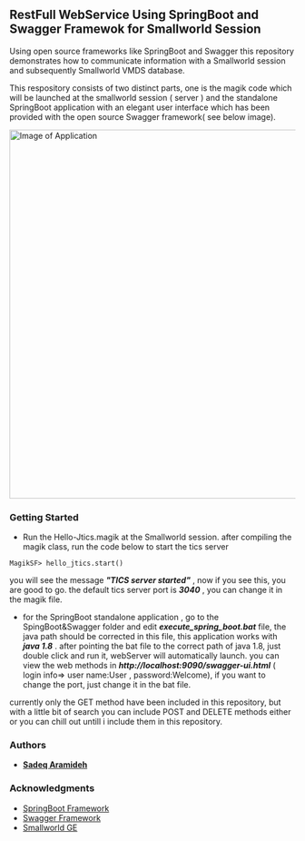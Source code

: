 ## RestFull WebService Using SpringBoot and Swagger Framewok for Smallworld Session

Using open source frameworks like SpringBoot and Swagger this repository demonstrates how to communicate information with a Smallworld session and subsequently Smallworld VMDS database.

This respository consists of two distinct parts, one is the magik code which will be launched at the smallworld session ( server ) and the standalone SpringBoot application with an elegant user interface which has been provided with the open source Swagger framework( see below image).

<img src="https://github.com/Aramideh/RestSwTics/tree/master/raw/tester.jpg" alt="Image of Application" width="900" height="650">

### Getting Started

* Run the Hello-Jtics.magik at the Smallworld session. after compiling the magik class, run the code below to start the tics server

```
MagikSF> hello_jtics.start()
```

you will see the message *****"TICS server started"*****  , now if you see this, you are good to go. the default tics server port is *****3040***** , you can change it in the magik file.

* for the SpringBoot standalone application , go to the SpingBoot&Swagger folder and edit *****execute_spring_boot.bat***** file, the java path should be corrected in this file, this application works with *****java 1.8***** . after pointing the bat file to the correct path of java 1.8, just double click and run it, webServer will automatically launch.
you can view the web methods in *****http://localhost:9090/swagger-ui.html***** ( login info=> user name:User , password:Welcome), if you want to change the port, just change it in the bat file.

currently only the GET method have been included in this repository, but with a little bit of search you can include POST and DELETE methods either or you can chill out untill i include them in this repository.


### Authors

* [**Sadeq Aramideh**](https://github.com/Aramideh)

### Acknowledgments
* [SpringBoot Framework](https://spring.io/projects/spring-boot)
* [Swagger Framework](https://swagger.io/)
* [Smallworld GE](https://www.gegridsolutions.com/geospatial/catalog/smallworld_core.htm)



